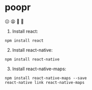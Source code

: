 # poopr

😖 😩 💩 🤢

1) Install react:
```
npm install react
```

2) Install react-native:
```
npm install react-native
```


3) Install react-native-maps:
```
npm install react-native-maps --save
react-native link react-native-maps
```